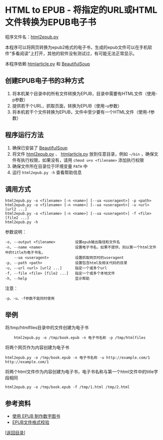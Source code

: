 HTML to EPUB - 将指定的URL或HTML文件转换为EPUB电子书
====================================================

程序文件名：[html2epub.py](../src/pyxygen/html2epub.py)

本程序可以将网页转换为epub2格式的电子书，生成的epub文件可以在手机软件“多看阅读”上打开，其他的软件没有测试过，有可能无法正常显示。

本程序依赖 [htmlarticle.py](htmlarticle_zh.md) 和 [BeautifulSoup](http://www.crummy.com/software/BeautifulSoup/bs4/doc/)

## 创建EPUB电子书的3种方式

1. 将本机某个目录中的所有文件转换为EPUB，目录中需要有HTML文件（使用-p参数）
2. 提供若干个URL，抓取页面，转换为EPUB（使用-u参数）
3. 将本机若干个文件转换为EPUB，文件中至少要有一个HTML文件（使用-f参数）

## 程序运行方法

1. 确保已安装了 [BeautifulSoup](https://pypi.python.org/pypi/beautifulsoup4)
2. 将文件 [html2epub.py](../src/pyxygen/html2epub.py) 、 [htmlarticle.py](../src/pyxygen/htmlarticle.py) 放到任意目录，例如 `~/bin` ，确保文件有执行权限，如果没有，请用 `chmod u+x <filename>` 添加执行权限
3. 确保文件所在目录位于环境变量 `PATH` 中
4. 运行 `html2epub.py -h` 查看帮助信息

## 调用方式

    html2epub.py -o <filename> [-n <name>] [--ua <useragent>] -p <path> 
    html2epub.py -o <filename> [-n <name>] [--ua <useragent>] -u <url> [url2 ...] 
    html2epub.py -o <filename> [-n <name>] [--ua <useragent>] -f <file> [file2 ...] 
    html2epub.py -h
    
参数说明：

    -o, --output <filename>         设置epub输出路径和文件名
    -n, --name <name>               设置电子书名，如果不提供，则以第一个html文件中的title为电子书名，
        --ua <useragent>            设置抓取网页时的useragent
    -p, --path <path>               设置包含html及相关代码的目录
    -u, --url <url> [url2 ...]      指定一个或多个url
    -f, --file <file> [file2 ...]   指定一个或多个本地文件
    -h, --help                      显示帮助

注意：

    -p、-u、-f参数不能同时使用
    
## 举例

将/tmp/htmlfiles目录中的文件创建为电子书

```shell
    html2epub.py -o /tmp/book.epub -n 电子书名称 -p /tmp/htmlfiles
```

将两个网页作为内容创建为电子书

```shell
html2epub.py -o /tmp/book.epub -n 电子书名称 -u http://example.com/1 http://example.com/1
```

将两个html文件作为内容创建为电子书，电子书名称与第一个html文件中的title字段相同

```shell
html2epub.py -o /tmp/book.epub -f /tmp/1.html /tmp/2.html
```

## 参考资料

- [使用 EPUB 制作数字图书](https://www.ibm.com/developerworks/cn/xml/tutorials/x-epubtut/)
- [EPUB文件格式校验](http://validator.idpf.org/)

[[返回目录]](../readme.md)